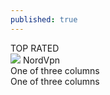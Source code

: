 ```yaml
---
published: true
---
```

  
<div class="container">
  <div class="row">
    <div class="shadow p-0 m-2 mb-5 bg-white rounded-3 col-sm">
      <div class="align-items-start bg-primary rounded-top text-white text-center">TOP RATED</div>
      <div class="row">
        <img class="rounded-circle" src="https://user-images.githubusercontent.com/93347720/158029318-ba914ba7-210d-44cd-8970-b4ae399fc737.png"></img>
        NordVpn
    </div>
    </div>
    <div class="shadow p-0 m-2 mb-5 bg-white rounded-3 col-sm">
      One of three columns
    </div>
    <div class="shadow p-0 m-2 mb-5 bg-white rounded-3 col-sm">
      One of three columns
    </div>
  </div>
</div>
